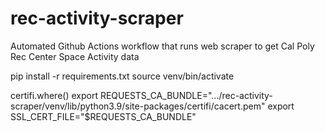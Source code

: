# rec-activity-scraper
Automated Github Actions workflow that runs web scraper to get Cal Poly Rec Center Space Activity data

pip install -r requirements.txt
source venv/bin/activate

certifi.where()
export REQUESTS_CA_BUNDLE=".../rec-activity-scraper/venv/lib/python3.9/site-packages/certifi/cacert.pem"
export SSL_CERT_FILE="$REQUESTS_CA_BUNDLE"
